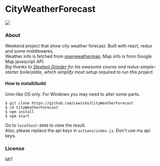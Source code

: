 # CityWeatherForecast

![](https://media.giphy.com/media/3og0IPV5FmWqMicJNK/giphy.gif)

### About

Weekend project that show city weather forecast. Built with react, redux and some middlewares.  
Weather info is fetched from [openweathermap](https://openweathermap.org/forecast5). Map info is from Google Map javascript API.  
*Big thanks to [Stephen Grinder](https://github.com/StephenGrider) for his awesome course and redux-simple-starter boilerplate, which simplify most setup required to run this project.*

#### How to install/build

Unix-like OS only. For Windows you may need to alter some parts.  

```shell
$ git clone https://github.com/LewisVo/CityWeatherForecast
$ cd CityWeatherForecast
$ npm install
$ npm start
```
Go to `localhost:8080` to view the result.  
Also, please replace the api keys in `actions/index.js`. Don't use my api keys. 


### License 

MIT